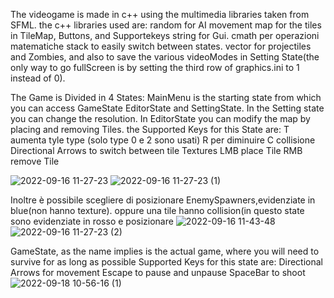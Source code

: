 The videogame is made in c++ using the multimedia libraries taken from SFML.
the c++ libraries used are: 
random for AI movement
map for the tiles in TileMap, Buttons, and Supportekeys
string for Gui.
cmath per operazioni matematiche
stack to easily switch between states.
vector for projectiles and Zombies, and also to save the various videoModes in Setting State(the only way to go fullScreen is by setting the third row of graphics.ini to 1 instead of 0).
   
The Game is Divided in 4 States: MainMenu is the starting state from which you can access GameState EditorState and SettingState.
In the Setting state you can change the resolution.
In EditorState you can modify the map by placing and removing Tiles.
the Supported Keys for this State are:
          T aumenta tyle type (solo type 0 e 2 sono usati) R per diminuire
          C collisione
          Directional Arrows to switch between tile Textures
          LMB place Tile RMB remove Tile

![2022-09-16 11-27-23](https://user-images.githubusercontent.com/81578895/190615222-f17d7566-6b5b-40e2-995a-2981d3f317f5.gif)
![2022-09-16 11-27-23 (1)](https://user-images.githubusercontent.com/81578895/190615435-e8af505f-92c8-4fbc-a9a1-d2994291478d.gif)

Inoltre è possibile scegliere di posizionare EnemySpawners,evidenziate in blue(non hanno texture). oppure una tile hanno collision(in questo state sono evidenziate in rosso e posizionare 
![2022-09-16 11-43-48](https://user-images.githubusercontent.com/81578895/190615725-8c8c5641-414f-4e84-9acf-951a2372c245.gif)
![2022-09-16 11-27-23 (2)](https://user-images.githubusercontent.com/81578895/190615779-3fffe81a-5bea-48a4-932d-debeabf78f46.gif)

GameState, as the name implies is the actual game, where you will need to survive for as long as possible
Supported Keys for this state are:
            Directional Arrows for movement
            Escape to pause and unpause
            SpaceBar to shoot
![2022-09-18 10-56-16 (1)](https://user-images.githubusercontent.com/81578895/190894622-8a6622af-3191-4fda-8724-d50b41fde9c6.gif)
